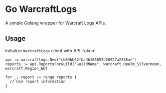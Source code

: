# Go WarcraftLogs
A simple Golang wrapper for Warcraft Logs APIs.

## Usage
Initialize `WarcraftLogs` client with API Token:

```
api := warcraftlogs.New("cb63bb62fbadb166657d20927a2335ae")
reports := api.ReportsForGuild("GuildName", warcraft.Realm_Silvermoon, warcraft.Region_EU)

for _, report := range reports {
  // Use report information
}
```
